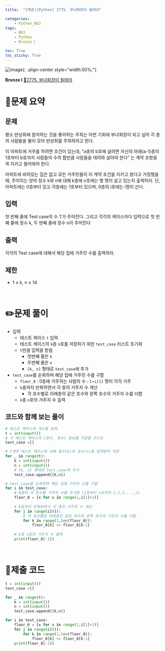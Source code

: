 ```yaml
---
title:  "[백준][Python] 2775. 부녀회장이 될테야" 

categories: 
    - Python_BOJ
tags: 
    - BOJ
    - Python
    - Bronze Ⅰ

toc: True
toc_sticky: True
---
```

![image](https://github.com/user-attachments/assets/32319fe8-99e9-4031-b5d1-9f1909b510dc){: .align-center style="width:50%;"}

**Bronze Ⅰ** 
[🔗2775. 부녀회장이 될테야](https://www.acmicpc.net/problem/2775)

# 📝문제 요약
## 문제

평소 반상회에 참석하는 것을 좋아하는 주희는 이번 기회에 부녀회장이 되고 싶어 각 층의 사람들을 불러 모아 반상회를 주최하려고 한다.

이 아파트에 거주를 하려면 조건이 있는데, “a층의 b호에 살려면 자신의 아래(a-1)층의 1호부터 b호까지 사람들의 수의 합만큼 사람들을 데려와 살아야 한다” 는 계약 조항을 꼭 지키고 들어와야 한다.

아파트에 비어있는 집은 없고 모든 거주민들이 이 계약 조건을 지키고 왔다고 가정했을 때, 주어지는 양의 정수 k와 n에 대해 k층에 n호에는 몇 명이 살고 있는지 출력하라. 단, 아파트에는 0층부터 있고 각층에는 1호부터 있으며, 0층의 i호에는 i명이 산다.

## 입력

첫 번째 줄에 Test case의 수 T가 주어진다. 그리고 각각의 케이스마다 입력으로 첫 번째 줄에 정수 k, 두 번째 줄에 정수 n이 주어진다

## 출력

각각의 Test case에 대해서 해당 집에 거주민 수를 출력하라.

## 제한

- 1 ≤ k, n ≤ 14


<br>

# ✏️문제 풀이
- 입력
    - 테스트 케이스 `t` 입력
    - 테스트 케이스의 `k`층 `n`호를 저장하기 위한 `test_case` 리스트 초기화
    - `t`만큼 입력을 받음
        - 첫번째 줄은 `k`
        - 두번째 줄은 `n`
        - `[k, n]` 형태로 `test_case`에 추가
- `test_case`를 순회하며 해당 집에 거주민 수를 구함
    - `floor_0`  : 0층에 거주하는 사람의 수 : `1`~`i[1]` 명이 각각 거주
    - `k`층까지 반복하면서 각 층의 거주자 수 계산
        - 각 호수별로 아래층의 같은 호수와 왼쪽 호수의 거주자 수를 더함
    - `k`층 `n`호의 거주자 수 출력

## 코드와 함께 보는 풀이

```python
# 테스트 케이스의 개수를 입력
t = int(input())
# 각 테스트 케이스의 [층수, 호수] 정보를 저장할 리스트
test_case =[]

# t개의 테스트 케이스에 대해 층수(k)와 호수(n)를 입력받아 저장
for _ in range(t):
    k = int(input()) 
    n = int(input())
    # [k, n] 형태로 test_case에 추가
    test_case.append([k,n])

# test_case를 순회하며 해당 집에 거주민 수를 구함
for i in test_case:
    # 0층의 각 호수별 거주자 수를 초기화 (1호부터 n호까지 1,2,3,...,n)
    floor_0 = [x for x in range(1,i[1]+1)]
    
    # k층까지 반복하면서 각 층의 거주자 수 계산
    for j in range(i[0]):
        # 각 호수별로 아래층의 같은 호수와 왼쪽 호수의 거주자 수를 더함
        for k in range(1,len(floor_0)):
            floor_0[k] += floor_0[k-1]
    
    # k층 n호의 거주자 수 출력
    print(floor_0[-1])
```

<br>

# 💯제출 코드
```python
t = int(input())
test_case =[]

for _ in range(t):
    k = int(input())
    n = int(input())
    test_case.append([k,n])

for i in test_case:
    floor_0 = [x for x in range(1,i[1]+1)]
    for j in range(i[0]):
        for k in range(1,len(floor_0)):
            floor_0[k] += floor_0[k-1]
    print(floor_0[-1])
```